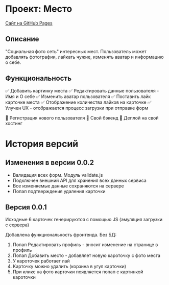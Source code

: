 # Проект: Место

[Сайт на GitHub Pages](https://gvozdenkov.github.io/mesto-project/)

## Описание

"Социальная фото сеть" интересных мест. Пользователь может добавлять
фотографии, лайкать чужие, изменять аватар и информацию о себе.

## Функциональность

:white_check_mark: Добавить картинку места
:white_check_mark: Редактировать данные пользователя - Имя и О себе
:white_check_mark: Изменить аватар пользователя
:white_check_mark: Поставить лайк карточке места
:white_check_mark: Отображение количества лайков на карточке
:white_check_mark: Улучен UX - отображается процесс загрузки при отправке форм

:white_square_button: Регистрация нового пользователя
:white_square_button: Свой бэкенд
:white_square_button: Деплой на свой хостинг

# История версий

## Изменения в версии 0.0.2

- Валидация всех форм. Модуль validate.js
- Подключен внешний API для хранения всех данных сервиса
- Все изменяемые данные сохраняются на сервере
- Попап подтверждения удаления карточки

## Версия 0.0.1

Исходные 6 карточек генерируются с помощью JS (эмуляция загрузки с сервера)

Добавлена функциональность фронтенда. Без БД:

1. Попап Редактировать профиль - вносит изменение на странице в профиль
2. Попап Добавить место - добавляет новую кароточку с фото места
3. У кароточек работает лай
4. Карточку можно удалить (корзина в угул карточки)
5. При клике на фото карточки появляется попап с картинкой кароточки
